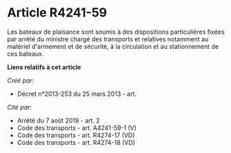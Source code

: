# Article R4241-59

Les bateaux de plaisance sont soumis à des dispositions particulières fixées par arrêté du ministre chargé des transports et
relatives notamment au matériel d'armement et de sécurité, à la circulation et au stationnement de ces bateaux.

**Liens relatifs à cet article**

_Créé par_:

  - Décret n°2013-253 du 25 mars 2013 - art.

_Cité par_:

  - Arrêté du 7 août 2019 - art. 2
  - Code des transports - art. A4241-59-1 (V)
  - Code des transports - art. R4274-17 (VD)
  - Code des transports - art. R4274-18 (VD)
